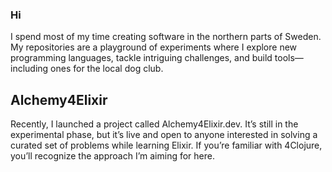### Hi
I spend most of my time creating software in the northern parts of Sweden. My repositories are a playground of experiments where I explore new programming languages, tackle intriguing challenges, and build tools—including ones for the local dog club.


## Alchemy4Elixir

Recently, I launched a project called Alchemy4Elixir.dev. It’s still in the experimental phase, but it’s live and open to anyone interested in solving a curated set of problems while learning Elixir. If you’re familiar with 4Clojure, you’ll recognize the approach I’m aiming for here.
